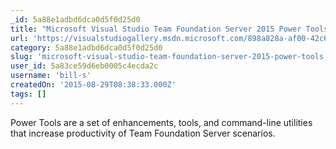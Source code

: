 ```yaml
---
_id: 5a88e1adbd6dca0d5f0d25d0
title: "Microsoft Visual Studio Team Foundation Server 2015 Power Tools"
url: 'https://visualstudiogallery.msdn.microsoft.com/898a828a-af00-42c6-bbb2-530dc7b8f2e1'
category: 5a88e1adbd6dca0d5f0d25d0
slug: 'microsoft-visual-studio-team-foundation-server-2015-power-tools'
user_id: 5a83ce59d6eb0005c4ecda2c
username: 'bill-s'
createdOn: '2015-08-29T08:38:33.000Z'
tags: []
---
```


Power Tools are a set of enhancements, tools, and command-line utilities that increase productivity of Team Foundation Server scenarios.
